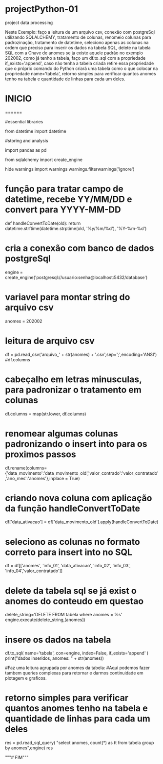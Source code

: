 # projectPython-01
project data processing

Neste Exemplo: 
  faço a leitura de um arquivo csv, 
  conexão com postgreSql utilizando SQLALCHEMY, 
  tratamento de colunas,
  renomeio colunas para padrozinação,
  tratamento de datetime,
  seleciono apenas as colunas na ordem que preciso para inserir os dados na tabela SQL,
  delete na tabela SQL com a Chave de anomes se ja existe aquele padrão no exemplo 202002,
  como já tenho a tabela, faço um df.to_sql com a propriedade if_exists='append', caso não tenha a tabela criada
    retire essa propriedade que o próprio comando do Python criará uma tabela como o que colocar na propriedade name='tabela',
  retorno simples para verificar quantos anomes tenho na tabela e quantidade de linhas para cada um deles.





# INICIO
======

#essential libraries

from datetime import datetime

#storing and analysis

import pandas as pd

from sqlalchemy import create_engine

hide warnings
import warnings
warnings.filterwarnings('ignore')


# função para tratar campo de datetime, recebe YY/MM/DD e convert para YYYY-MM-DD
def handleConvertToDate(old):
    return datetime.strftime(datetime.strptime(old, '%y/%m/%d'), '%Y-%m-%d')
	
# cria a conexão com banco de dados postgreSql
engine = create_engine('postgresql://usuario:senha@localhost:5432/database')	

# variavel para montar string do arquivo csv
anomes = 202002

# leitura de arquivo csv
df = pd.read_csv('arquivo_' + str(anomes) + '.csv',sep=';',encoding='ANSI')
#df.columns

# cabeçalho em letras minusculas, para padronizar o tratamento em colunas
df.columns = map(str.lower, df.columns)

# renomear algumas colunas padronizando o insert into para os proximos passos
df.rename(columns={'data_movimento':'data_movimento_old','valor_contrado':'valor_contratado','ano_mes':'anomes'},inplace = True)

# criando nova coluna com aplicação da função handleConvertToDate
df['data_ativacao'] = df['data_movimento_old'].apply(handleConvertToDate)

# seleciono as colunas no formato correto para insert into no SQL
df = df[['anomes', 'info_01', 'data_ativacao', 'info_02', 'info_03',
       'info_04','valor_contratado']]

# delete da tabela sql se já exist o anomes do conteudo em questao
delete_string='DELETE FROM tabela where anomes = %s'
engine.execute(delete_string,[anomes]) 

# insere os dados na tabela
df.to_sql(
    name='tabela',
    con=engine,
    index=False, 
    if_exists='append'
)
print("dados inseridos, anomes: " + str(anomes))

 
#Faz uma leitura agrupada por anomes da tabela:
#Aqui podemos fazer tambem queries complexas para retornar e darmos continuidade em plotagem e graficos.		

# retorno simples para verificar quantos anomes tenho na tabela e quantidade de linhas para cada um deles
res = pd.read_sql_query( "select anomes, count(*) as tt from tabela group by anomes",engine)
res

"""# FIM"""

